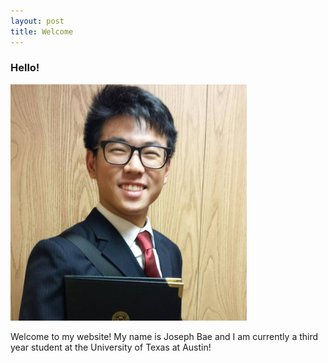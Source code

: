 ```yaml
---
layout: post
title: Welcome
---
```



### Hello!

<img src="../files/Professional%20Headshot.jpg" alt="Joseph Bae" style="width:75%;text-align:center;margin: auto;">

Welcome to my website! My name is Joseph Bae and I am currently a third year student at the University of Texas at Austin!
